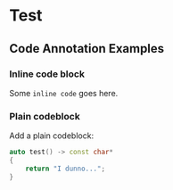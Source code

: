 # Test

## Code Annotation Examples

### Inline code block

Some `inline code` goes here.

### Plain codeblock

Add a plain codeblock:
```cpp title="test function" linenums="1" hl_lines="1 3"
auto test() -> const char*
{
    return "I dunno...";
}
```
